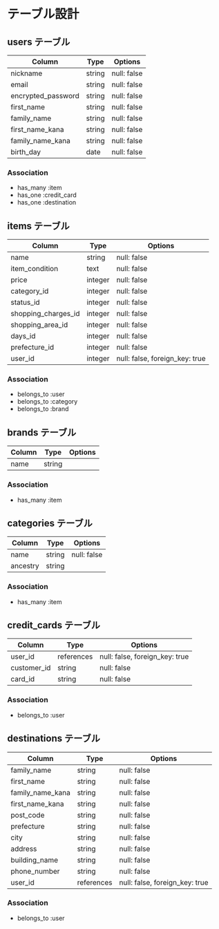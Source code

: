 # テーブル設計

## users テーブル

| Column             | Type   | Options     |
| ------------------ | ------ | ----------- |
| nickname           | string | null: false |
| email              | string | null: false |
| encrypted_password | string | null: false |
| first_name         | string | null: false |
| family_name        | string | null: false |
| first_name_kana    | string | null: false |
| family_name_kana   | string | null: false |
| birth_day          | date   | null: false |


### Association

- has_many :item
- has_one :credit_card
- has_one :destination



## items テーブル

| Column              | Type      | Options     |
| ------------------- | --------- | ----------- |
| name                | string    | null: false |
| item_condition      | text      | null: false |
| price               | integer   | null: false |
| category_id         | integer   | null: false |
| status_id           | integer   | null: false |
| shopping_charges_id | integer   | null: false |
| shopping_area_id    | integer   | null: false |
| days_id             | integer   | null: false |
| prefecture_id       | integer   | null: false |
| user_id             | integer   | null: false, foreign_key: true | 



### Association

- belongs_to :user
- belongs_to :category
- belongs_to :brand




## brands テーブル

| Column             | Type      | Options     |
| ------------------ | --------- | ----------- |
| name               | string    |

### Association

- has_many :item



## categories テーブル

| Column             | Type      | Options     |
| ------------------ | --------- | ----------- |
| name               | string    | null: false |
| ancestry           | string    |

### Association

- has_many :item


## credit_cards テーブル

| Column             | Type       | Options     |
| ------------------ | ---------- | ----------- |
| user_id            | references | null: false, foreign_key: true |
| customer_id        | string     | null: false |
| card_id            | string     | null: false | 

### Association

- belongs_to :user



## destinations テーブル

| Column           | Type        | Options     |
| ---------------- | ----------- | ----------- |
| family_name      | string      | null: false |
| first_name       | string      | null: false |
| family_name_kana | string      | null: false |
| first_name_kana  | string      | null: false |
| post_code        | string      | null: false |
| prefecture       | string      | null: false |
| city             | string      | null: false |
| address          | string      | null: false |
| building_name    | string      | null: false |
| phone_number     | string      | null: false |
| user_id          | references  | null: false, foreign_key: true |

### Association

- belongs_to :user

